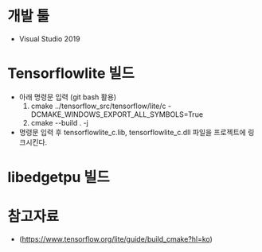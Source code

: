 # 개발 툴
- Visual Studio 2019

# Tensorflowlite 빌드
- 아래 명령문 입력 (git bash 활용)
    1. cmake ../tensorflow_src/tensorflow/lite/c -DCMAKE_WINDOWS_EXPORT_ALL_SYMBOLS=True
    2. cmake --build . -j
- 명령문 입력 후 tensorflowlite_c.lib, tensorflowlite_c.dll 파일을 프로젝트에 링크시킨다.

# libedgetpu 빌드


# 참고자료
- (https://www.tensorflow.org/lite/guide/build_cmake?hl=ko)